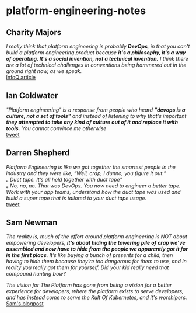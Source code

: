 # platform-engineering-notes

## Charity Majors

*I really think that platform engineering is probably **DevOps**, in that you can't build a platform engineering product because **it's a philosophy, it's a way of operating. It's a social invention, not a technical invention.** I think there are a lot of technical challenges in conventions being hammered out in the ground right now, as we speak.*  
[InfoQ article](https://www.infoq.com/podcasts/aiops-dual-track-careers/)



## Ian Coldwater

*"Platform engineering" is a response from people who heard **"devops is a culture, not a set of tools"** and instead of listening to why that's important **they attempted to take any kind of culture out of it and replace it with tools.** You cannot convince me otherwise*  
[tweet](https://twitter.com/IanColdwater/status/1667582235271127047)


## Darren Shepherd

*Platform Engineering is like we got together the smartest people in the industry and they were like, “Well, crap, I dunno, you figure it out.”*  
*⌞ Duct tape. It’s all held together with duct tape"*  
*⌞ No, no, no. That was DevOps. You now need to engineer a better tape. Work with your app teams, understand how the duct tape was used and build a super tape that is tailored to your duct tape usage.*  
[tweet](https://twitter.com/ibuildthecloud/status/1629350146134663169)


## Sam Newman

*The reality is, much of the effort around platform engineering is NOT about empowering developers, **it’s about hiding the towering pile of crap we’ve assembled and now have to hide from the people we apparently got it for in the first place**. It’s like buying a bunch of presents for a child, then having to hide them because they’re too dangerous for them to use, and in reality you really got them for yourself. Did your kid really need that compound hunting bow?*  

*The vision for The Platform has gone from being a vision for a better experience for developers, where the platform exists to serve developers, and has instead come to serve the Kult Of Kubernetes, and it's worshipers.*  
[Sam's blogpost](https://samnewman.io/blog/2023/02/08/dont-call-it-a-platform/)
